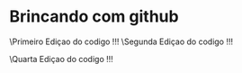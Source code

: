 # Brincando com github

\\Primeiro Ediçao do codigo !!!
\\Segunda  Ediçao do codigo !!!

\\Quarta Ediçao do codigo !!!